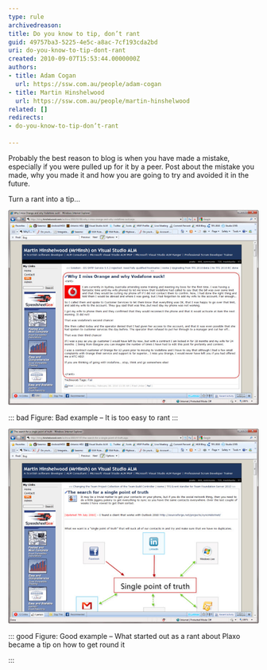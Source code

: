 ```yaml
---
type: rule
archivedreason: 
title: Do you know to tip, don’t rant
guid: 49757ba3-5225-4e5c-a8ac-7cf193cda2bd
uri: do-you-know-to-tip-dont-rant
created: 2010-09-07T15:53:44.0000000Z
authors:
- title: Adam Cogan
  url: https://ssw.com.au/people/adam-cogan
- title: Martin Hinshelwood
  url: https://ssw.com.au/people/martin-hinshelwood
related: []
redirects:
- do-you-know-to-tip-don’t-rant

---
```


Probably the best reason to blog is when you have made a mistake, especially if you were pulled up for it by a peer. Post about the mistake you made, why you made it and how you are going to try and avoided it in the future.   
<!--endintro-->

Turn a rant into a tip…

![SNAGHTML1b864a4](RulesBloggingTipBad.jpg "SNAGHTML1b864a4")


::: bad
Figure: Bad example – It is too easy to rant
:::

![SNAGHTML1b94284](RulesBloggingTipGood.jpg "SNAGHTML1b94284")

::: good
Figure: Good example – What started out as a rant about Plaxo became a tip on how to get round it

:::
